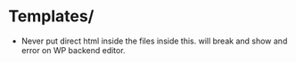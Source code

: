 # Templates/

- Never put direct html inside the files inside this. will break and show and error on WP backend editor.
